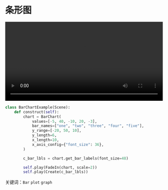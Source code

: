 # 条形图

<video controls loop style="width:100%;">
    <source src=../_static/BarChartExample.mp4 type="video/mp4"> </source>
</video>

```python
class BarChartExample(Scene):
    def construct(self):
        chart = BarChart(
            values=[-5, 40, -10, 20, -3],
            bar_names=["one", "two", "three", "four", "five"],
            y_range=[-20, 50, 10],
            y_length=6,
            x_length=10,
            x_axis_config={"font_size": 36},
        )

        c_bar_lbls = chart.get_bar_labels(font_size=48)

        self.play(FadeIn(chart, scale=2))
        self.play(Create(c_bar_lbls))
```

关键词：`Bar` `plot` `graph`